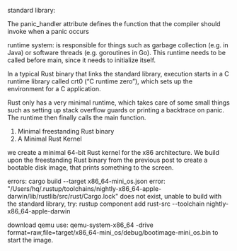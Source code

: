 
<!-- concepts -->

 standard library:

 The panic_handler attribute defines the function that the compiler should invoke when a panic occurs

runtime system: is responsible for things such as garbage collection (e.g. in Java) or software threads (e.g. goroutines in Go). This runtime needs to be called before main, since it needs to initialize itself.

In a typical Rust binary that links the standard library, execution starts in a C runtime library called crt0 (“C runtime zero”), which sets up the environment for a C application.

Rust only has a very minimal runtime, which takes care of some small things such as setting up stack overflow guards or printing a backtrace on panic. The runtime then finally calls the main function.

1. Minimal freestanding Rust binary
2. A Minimal Rust Kernel


we create a minimal 64-bit Rust kernel for the x86 architecture. We build upon the freestanding Rust binary from the previous post to create a bootable disk image, that prints something to the screen.


errors:
cargo build --target x86_64-mini_os.json
error: "/Users/hq/.rustup/toolchains/nightly-x86_64-apple-darwin/lib/rustlib/src/rust/Cargo.lock" does not exist, unable to build with the standard library, try:
        rustup component add rust-src --toolchain nightly-x86_64-apple-darwin


download qemu use: qemu-system-x86_64 -drive format=raw,file=target/x86_64-mini_os/debug/bootimage-mini_os.bin
to start the image.